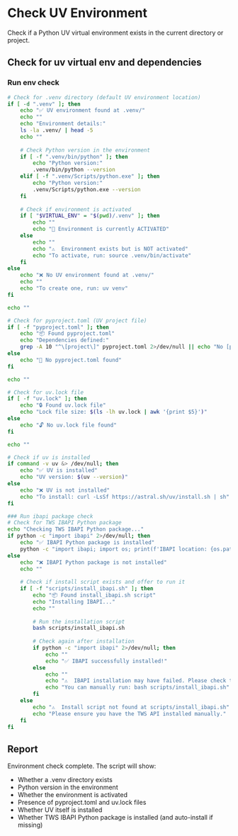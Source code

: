 # Check UV Environment

Check if a Python UV virtual environment exists in the current directory or project.

## Check for uv virtual env and dependencies

### Run env check
```bash
# Check for .venv directory (default UV environment location)
if [ -d ".venv" ]; then
    echo "✅ UV environment found at .venv/"
    echo ""
    echo "Environment details:"
    ls -la .venv/ | head -5
    echo ""
    
    # Check Python version in the environment
    if [ -f ".venv/bin/python" ]; then
        echo "Python version:"
        .venv/bin/python --version
    elif [ -f ".venv/Scripts/python.exe" ]; then
        echo "Python version:"
        .venv/Scripts/python.exe --version
    fi
    
    # Check if environment is activated
    if [ "$VIRTUAL_ENV" = "$(pwd)/.venv" ]; then
        echo ""
        echo "📍 Environment is currently ACTIVATED"
    else
        echo ""
        echo "⚠️  Environment exists but is NOT activated"
        echo "To activate, run: source .venv/bin/activate"
    fi
else
    echo "❌ No UV environment found at .venv/"
    echo ""
    echo "To create one, run: uv venv"
fi

echo ""

# Check for pyproject.toml (UV project file)
if [ -f "pyproject.toml" ]; then
    echo "📦 Found pyproject.toml"
    echo "Dependencies defined:"
    grep -A 10 "^\[project\]" pyproject.toml 2>/dev/null || echo "No [project] section found"
else
    echo "📄 No pyproject.toml found"
fi

echo ""

# Check for uv.lock file
if [ -f "uv.lock" ]; then
    echo "🔒 Found uv.lock file"
    echo "Lock file size: $(ls -lh uv.lock | awk '{print $5}')"
else
    echo "🔓 No uv.lock file found"
fi

echo ""

# Check if uv is installed
if command -v uv &> /dev/null; then
    echo "✅ UV is installed"
    echo "UV version: $(uv --version)"
else
    echo "❌ UV is not installed"
    echo "To install: curl -LsSf https://astral.sh/uv/install.sh | sh"
fi

### Run ibapi package check
# Check for TWS IBAPI Python package
echo "Checking TWS IBAPI Python package..."
if python -c "import ibapi" 2>/dev/null; then
    echo "✅ IBAPI Python package is installed"
    python -c "import ibapi; import os; print(f'IBAPI location: {os.path.dirname(ibapi.__file__)}')"
else
    echo "❌ IBAPI Python package is not installed"
    echo ""
    
    # Check if install script exists and offer to run it
    if [ -f "scripts/install_ibapi.sh" ]; then
        echo "📦 Found install_ibapi.sh script"
        echo "Installing IBAPI..."
        echo ""
        
        # Run the installation script
        bash scripts/install_ibapi.sh
        
        # Check again after installation
        if python -c "import ibapi" 2>/dev/null; then
            echo ""
            echo "✅ IBAPI successfully installed!"
        else
            echo ""
            echo "⚠️  IBAPI installation may have failed. Please check the output above."
            echo "You can manually run: bash scripts/install_ibapi.sh"
        fi
    else
        echo "⚠️  Install script not found at scripts/install_ibapi.sh"
        echo "Please ensure you have the TWS API installed manually."
    fi
fi
```

## Report

Environment check complete. The script will show:
- Whether a .venv directory exists
- Python version in the environment
- Whether the environment is activated
- Presence of pyproject.toml and uv.lock files
- Whether UV itself is installed
- Whether TWS IBAPI Python package is installed (and auto-install if missing)